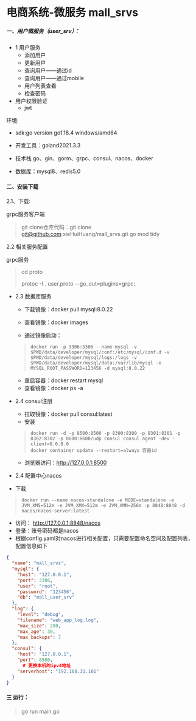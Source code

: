 # 电商系统-微服务 mall_srvs

##### 一、用户微服务（user_srv）：  

+ 1 用户服务 
  + 添加用户
  + 更新用户
  + 查询用户——通过id
  + 查询用户——通过mobile
  + 用户列表查看  
  + 检查密码
+ 用户权限验证
  + jwt

环境:

+ sdk:go version go1.18.4 windows/amd64

+ 开发工具：goland2021.3.3
+ 技术栈 go、gin、gorm、grpc、consul、nacos、docker
+ 数据库：mysql8、redis5.0


####  二、安装下载

2.1、下载:

grpc服务客户端

>  git clone仓库代码：git clone git@github.com:xieHuiHuang/mall_srvs.git
> go mod tidy

2.2 相关服务配置

grpc服务

> cd proto
>
> protoc -I . user.proto --go_out=plugins=grpc:.
> 
+ 2.3 数据库服务
  + 下载镜像：docker pull mysql:8.0.22
  + 查看镜像：docker images
  
  + 通过镜像启动：
  > ```shell
  > docker run -p 3306:3306 --name mysql -v $PWD/data/developer/mysql/conf:/etc/mysql/conf.d -v  $PWD/data/developer/mysql/logs:/logs -v  $PWD/data/developer/mysql/data:/var/lib/mysql -e MYSQL_ROOT_PASSWORD=123456 -d mysql:8.0.22
  > ```
  + 重启容器：docker restart mysql
  + 查看镜像：docker ps -a
  
+ 2.4 consul注册
  + 拉取镜像：docker pull consul:latest
  + 安装
  > ```shell
  > docker run -d -p 8500:8500 -p 8300:8300 -p 8301:8301 -p 8302:8302 -p 8600:8600/udp consul consul agent -dev -client=0.0.0.0
  > docker container update --restart=always 容器id 
  > ```
  + 浏览器访问：http://127.0.0.1:8500

+ 2.4 配置中心nacos
+ 下载
> ```shell
> docker run --name nacos-standalone -e MODE=standalone -e JVM_XMS=512m -e JVM_XMX=512m -e JVM_XMN=256m -p 8848:8848 -d nacos/nacos-server:latest
> ```
+ 访问： http://127.0.0.1:8848/nacos
+ 登录：账号密码都是nacos
+ 根据config.yaml对nacos进行相关配置，只需要配置命名空间及配置列表，配置信息如下
```json
{
  "name": "mall_srvs",
  "mysql": {
    "host": "127.0.0.1",
    "port": 3306,
    "user": "root",
    "password": "123456",
    "db": "mall_user_srv"
  },
  "log": {
    "level": "debug",
    "filename": "web_app_log.log",
    "max_size": 200,
    "max_age": 30,
    "max_backups": 7
  },
  "consul": {
    "host": "127.0.0.1",
    "port": 8500,
      # 更换本机的ipv4地址
    "serverhost": "192.168.31.101"
  }
}
```

#### 三 运行：

> go  run main.go




